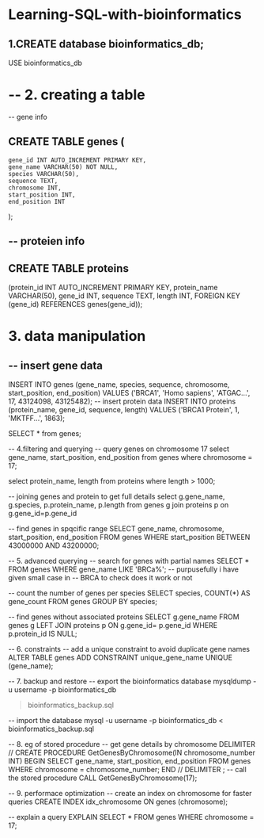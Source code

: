 # Learning-SQL-with-bioinformatics

## 1.CREATE database bioinformatics_db;
USE bioinformatics_db

# -- 2. creating a table
-- gene info
 ## CREATE TABLE genes (
    gene_id INT AUTO_INCREMENT PRIMARY KEY,
    gene_name VARCHAR(50) NOT NULL,
    species VARCHAR(50),
    sequence TEXT,
    chromosome INT,
    start_position INT,
    end_position INT
);

## -- proteien info

## CREATE TABLE proteins
(protein_id INT AUTO_INCREMENT PRIMARY KEY,
protein_name VARCHAR(50),
gene_id INT,
sequence TEXT,
length INT,
FOREIGN KEY (gene_id) REFERENCES genes(gene_id));

# 3. data manipulation
## -- insert gene data
INSERT INTO genes (gene_name, species, sequence,
chromosome, start_position, end_position)
VALUES ('BRCA1', 'Homo sapiens', 
'ATGAC...', 17, 43124098, 43125482);
-- insert protein data
INSERT INTO proteins (protein_name, gene_id, sequence, length)
VALUES ('BRCA1 Protein', 1, 'MKTFF...', 1863);

SELECT * from genes;

-- 4.filtering and querying 
-- query genes on chromosome 17
 select gene_name, start_position, end_position
 from genes
 where chromosome = 17;
 
 select protein_name, length
 from proteins
 where length > 1000;
 
-- joining genes and protein to get full details 
select g.gene_name, g.species, p.protein_name, p.length
from genes g 
join proteins p on g.gene_id=p.gene_id

-- find genes in spqcific range
SELECT gene_name, chromosome, start_position, end_position
FROM genes
WHERE start_position BETWEEN 43000000 AND 43200000;

-- 5. advanced querying
-- search for genes with partial names
SELECT *
FROM genes
WHERE gene_name LIKE 'BRCa%'; -- purpusefully i have given small case in 
-- BRCA to check does it work or not

-- count the number of genes per species
SELECT species, COUNT(*) AS gene_count
FROM genes
GROUP BY species;

-- find genes without associated proteins
SELECT g.gene_name
FROM genes g
LEFT JOIN proteins p ON g.gene_id= p.gene_id
WHERE p.protein_id IS NULL;


-- 6. constraints
-- add a unique constraint to avoid duplicate gene names
 ALTER TABLE genes
ADD CONSTRAINT unique_gene_name UNIQUE (gene_name);

-- 7. backup and restore
-- export the bioinformatics database
mysqldump -u username -p bioinformatics_db 
> bioinformatics_backup.sql

-- import the database
mysql -u username -p bioinformatics_db 
< bioinformatics_backup.sql

-- 8. eg of stored procedure
-- get gene details by chromosome
DELIMITER //
CREATE PROCEDURE GetGenesByChromosome(IN chromosome_number INT)
BEGIN
    SELECT gene_name, start_position, end_position
    FROM genes
    WHERE chromosome = chromosome_number;
END //
DELIMITER ;
-- call the stored procedure
CALL GetGenesByChromosome(17);


-- 9. performace optimization 
-- create an index on chromosome for faster queries
CREATE INDEX idx_chromosome ON genes (chromosome);

-- explain a query 
EXPLAIN SELECT * FROM genes WHERE chromosome = 17;



